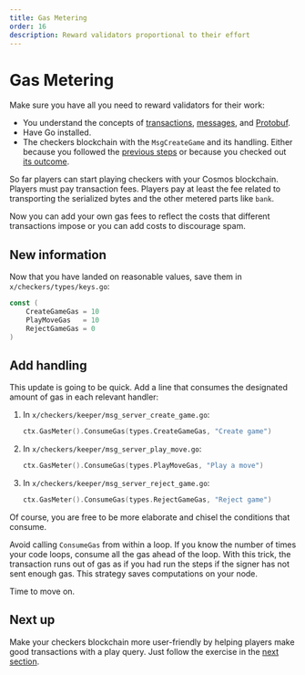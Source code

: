 ```yaml
---
title: Gas Metering
order: 16
description: Reward validators proportional to their effort
---
```


# Gas Metering

<HighlightBox type="info">

Make sure you have all you need to reward validators for their work:

* You understand the concepts of [transactions](../3-main-concepts/05-transactions), [messages](../3-main-concepts/07-messages), and [Protobuf](../3-main-concepts/09-protobuf).
* Have Go installed.
* The checkers blockchain with the `MsgCreateGame` and its handling. Either because you followed the [previous steps](./03-starport-05-create-handling) or because you checked out [its outcome](https://github.com/cosmos/b9-checkers-academy-draft/tree/create-game-handler
).

</HighlightBox>

So far players can start playing checkers with your Cosmos blockchain. Players must pay transaction fees. Players pay at least the fee related to transporting the serialized bytes and the other metered parts like `bank`.

Now you can add your own gas fees to reflect the costs that different transactions impose or you can add costs to discourage spam.

## New information

Now that you have landed on reasonable values, save them in `x/checkers/types/keys.go`:

```go
const (
    CreateGameGas = 10
    PlayMoveGas   = 10
    RejectGameGas = 0
)
```

## Add handling

This update is going to be quick. Add a line that consumes the designated amount of gas in each relevant handler:

1. In `x/checkers/keeper/msg_server_create_game.go`:

    ```go
    ctx.GasMeter().ConsumeGas(types.CreateGameGas, "Create game")
    ```

2. In `x/checkers/keeper/msg_server_play_move.go`:

    ```go
    ctx.GasMeter().ConsumeGas(types.PlayMoveGas, "Play a move")
    ```

3. In `x/checkers/keeper/msg_server_reject_game.go`:

    ```go
    ctx.GasMeter().ConsumeGas(types.RejectGameGas, "Reject game")
    ```

Of course, you are free to be more elaborate and chisel the conditions that consume.

<HighlightBox type="tip">

Avoid calling `ConsumeGas` from within a loop. If you know the number of times your code loops, consume all the gas ahead of the loop. With this trick, the transaction runs out of gas as if you had run the steps if the signer has not sent enough gas. This strategy saves computations on your node.

</HighlightBox>

Time to move on.

## Next up

Make your checkers blockchain more user-friendly by helping players make good transactions with a play query. Just follow the exercise in the [next section](./03-starport-15-can-play).
